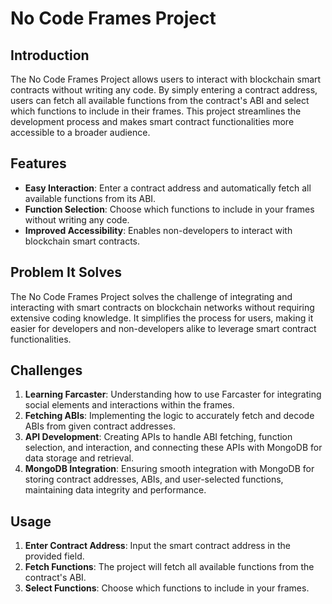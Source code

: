 # No Code Frames Project

## Introduction

The No Code Frames Project allows users to interact with blockchain smart contracts without writing any code. By simply entering a contract address, users can fetch all available functions from the contract's ABI and select which functions to include in their frames. This project streamlines the development process and makes smart contract functionalities more accessible to a broader audience.

## Features

- **Easy Interaction**: Enter a contract address and automatically fetch all available functions from its ABI.
- **Function Selection**: Choose which functions to include in your frames without writing any code.
- **Improved Accessibility**: Enables non-developers to interact with blockchain smart contracts.

## Problem It Solves

The No Code Frames Project solves the challenge of integrating and interacting with smart contracts on blockchain networks without requiring extensive coding knowledge. It simplifies the process for users, making it easier for developers and non-developers alike to leverage smart contract functionalities.

## Challenges

1. **Learning Farcaster**: Understanding how to use Farcaster for integrating social elements and interactions within the frames.
2. **Fetching ABIs**: Implementing the logic to accurately fetch and decode ABIs from given contract addresses.
3. **API Development**: Creating APIs to handle ABI fetching, function selection, and interaction, and connecting these APIs with MongoDB for data storage and retrieval.
4. **MongoDB Integration**: Ensuring smooth integration with MongoDB for storing contract addresses, ABIs, and user-selected functions, maintaining data integrity and performance.

## Usage

1. **Enter Contract Address**: Input the smart contract address in the provided field.
2. **Fetch Functions**: The project will fetch all available functions from the contract's ABI.
3. **Select Functions**: Choose which functions to include in your frames.

